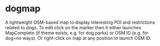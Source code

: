 # dogmap
A lightweight OSM-based map to display interesting POI and restrictions related to dogs.
To edit click on the marker then it either launches MapComplete (if theme exists, e.g. for dog parks) or OSM ID (e.g. for dog=no ways). Or right-click on map at any position to launch OSM ID.
